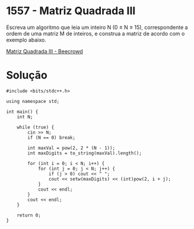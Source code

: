 # 1557 - Matriz Quadrada III

Escreva um algoritmo que leia um inteiro N (0 ≤ N ≤ 15), correspondente a ordem de uma matriz M de inteiros, e construa a matriz de acordo com o exemplo abaixo.

[Matriz Quadrada III - Beecrowd](https://www.beecrowd.com.br/judge/pt/problems/view/1557)

# Solução

```
#include <bits/stdc++.h>

using namespace std;

int main() {
    int N;

    while (true) {
        cin >> N;
        if (N == 0) break;

        int maxVal = pow(2, 2 * (N - 1));
        int maxDigits = to_string(maxVal).length();

        for (int i = 0; i < N; i++) {
            for (int j = 0; j < N; j++) {
                if (j > 0) cout << " ";
                cout << setw(maxDigits) << (int)pow(2, i + j);
            }
            cout << endl;
        }
        cout << endl;
    }

    return 0;
}
```

